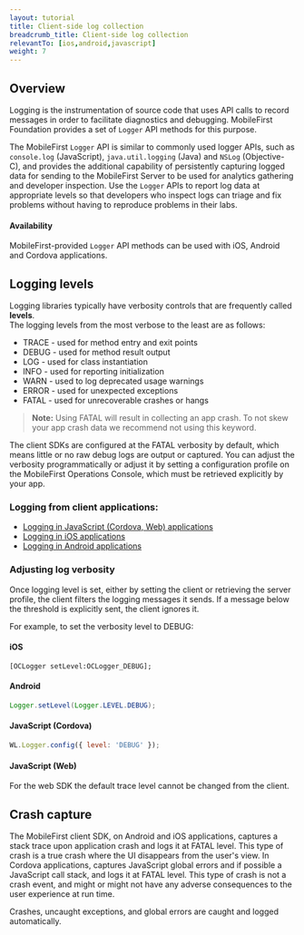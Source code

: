 ```yaml
---
layout: tutorial
title: Client-side log collection
breadcrumb_title: Client-side log collection
relevantTo: [ios,android,javascript]
weight: 7
---
```


## Overview
Logging is the instrumentation of source code that uses API calls to record messages in order to facilitate diagnostics and debugging. 
MobileFirst Foundation provides a set of `Logger` API methods for this purpose. 

The MobileFirst `Logger` API is similar to commonly used logger APIs, such as `console.log` (JavaScript), `java.util.logging` (Java) and `NSLog` (Objective-C), and provides the additional capability of persistently capturing logged data for sending to the MobileFirst Server to be used for analytics gathering and developer inspection. Use the `Logger` APIs to report log data at appropriate levels so that developers who inspect logs can triage and fix problems without having to reproduce problems in their labs.

#### Availability
MobileFirst-provided `Logger` API methods can be used with iOS, Android and Cordova applications. 

## Logging levels
Logging libraries typically have verbosity controls that are frequently called **levels**.  
The logging levels from the most verbose to the least are as follows:

* TRACE - used for method entry and exit points
* DEBUG - used for method result output
* LOG - used for class instantiation
* INFO - used for reporting initialization
* WARN - used to log deprecated usage warnings
* ERROR - used for unexpected exceptions
* FATAL - used for unrecoverable crashes or hangs

> **Note:** Using FATAL will result in collecting an app crash. To not skew your app crash data we recommend not using this keyword.

The client SDKs are configured at the FATAL verbosity by default, which means little or no raw debug logs are output or captured. You can adjust the verbosity programmatically or adjust it by setting a configuration profile on the MobileFirst Operations Console, which must be retrieved explicitly by your app.

### Logging from client applications:

* [Logging in JavaScript (Cordova, Web) applications](javascript/)
* [Logging in iOS applications](ios/)
* [Logging in Android applications](android/)

### Adjusting log verbosity
Once logging level is set, either by setting the client or retrieving the server profile, the client filters the logging messages it sends. If a message below the threshold is explicitly sent, the client ignores it.

For example, to set the verbosity level to DEBUG:

#### iOS

```objc
[OCLogger setLevel:OCLogger_DEBUG];
```

#### Android
```java
Logger.setLevel(Logger.LEVEL.DEBUG);
```

#### JavaScript (Cordova)

```javascript
WL.Logger.config({ level: 'DEBUG' });
```

#### JavaScript (Web)
For the web SDK the default trace level cannot be changed from the client.

## Crash capture
The MobileFirst client SDK, on Android and iOS applications, captures a stack trace upon application crash and logs it at FATAL level. This type of crash is a true crash where the UI disappears from the user's view. In Cordova applications, captures JavaScript global errors and if possible a JavaScript call stack, and logs it at FATAL level. This type of crash is not a crash event, and might or might not have any adverse consequences to the user experience at run time.

Crashes, uncaught exceptions, and global errors are caught and logged automatically.
